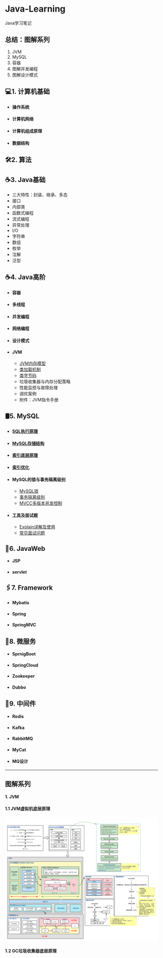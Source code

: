 # Java-Learning

Java学习笔记

## 总结：图解系列

1. JVM
2. MySQL
3. 容器
4. 图解并发编程
5. 图解设计模式

## 💻1. 计算机基础

- #### 操作系统

- #### 计算机网络

- #### 计算机组成原理

- #### 数据结构

## 🛠2. 算法

## ☕3. Java基础

- 三大特性：封装、继承、多态
- 接口
- 内部类
- 函数式编程
- 流式编程
- 异常处理
- I/O
- 字符串
- 数组
- 枚举
- 注解
- 泛型

## ☕4. Java高阶
-   #### 容器

-   #### 多线程

-   #### 并发编程

- #### 网络编程

-   #### 设计模式

- #### JVM

  - [JVM内存模型](/JavaNote/Java高阶/JVM/JVM内存模型.md)
  - [类加载机制](/JavaNote/Java高阶/JVM/JVM.md)
  - [类字节码](/JavaNote/Java高阶/JVM/JVM内存模型.md)
  - 垃圾收集器与内存分配策略
  - 性能监控与故障处理
  - 调优案例
  - 附件：JVM指令手册

## 🛢5. MySQL

- #### [SQL执行原理](/JavaNote/MySQL/5.SQL执行原理.md)

- #### [MySQL存储结构](/JavaNote/MySQL/1.MySQL存储结构.md)

- #### [索引底层原理](/JavaNote/MySQL/2.索引底层原理.md)

- #### [索引优化](/JavaNote/MySQL/3.索引优化.md)

- #### MySQL的锁与事务隔离级别

  - [MySQL锁](/JavaNote/MySQL/6.MySQL的锁.md)
  - [事务隔离级别](/JavaNote/MySQL/7.Mysql事务隔离级别与锁机制.md)
  - [MVCC多版本并发控制](/JavaNote/MySQL/8.MVCC与BufferPool缓存机制.md)
  
- #### 工具及面试题

  - [Explain详解及使用](/JavaNote/MySQL/4.Explain详解及使用.md)
  - [常见面试问题](/JavaNote/MySQL/常见面试问题.md)

## 🌊6. JavaWeb

- #### JSP

- #### servlet

## 🖇7. Framework

- #### Mybatis

- #### Spring

- #### SpringMVC

## 🧱8. 微服务

- #### SprnigBoot

- #### SpringCloud

- #### Zookeeper

- #### Dubbo

## 🔩9. 中间件

- #### Redis

- #### Kafka

- #### RabbitMQ

- #### MyCat

- #### MQ设计



---





## 图解系列

#### 1. JVM

#### 1.1 JVM虚拟机底层原理

![image](https://github.com/SylviaMSY/Java-Learning/blob/main/JavaNote/%E5%9B%BE%E8%A7%A3%E7%B3%BB%E5%88%97/JVM%E5%BA%95%E5%B1%82%E5%8E%9F%E7%90%86%20.png)



#### 1.2 GC垃圾收集器底层原理





